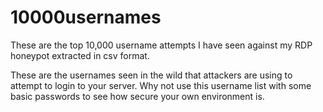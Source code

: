 # 10000usernames
These are the top 10,000 username attempts I have seen against my RDP honeypot extracted in csv format.  

These are the usernames seen in the wild that attackers are using to attempt to login to your server.  Why not use this username list with some basic passwords to see how secure your own environment is.  
